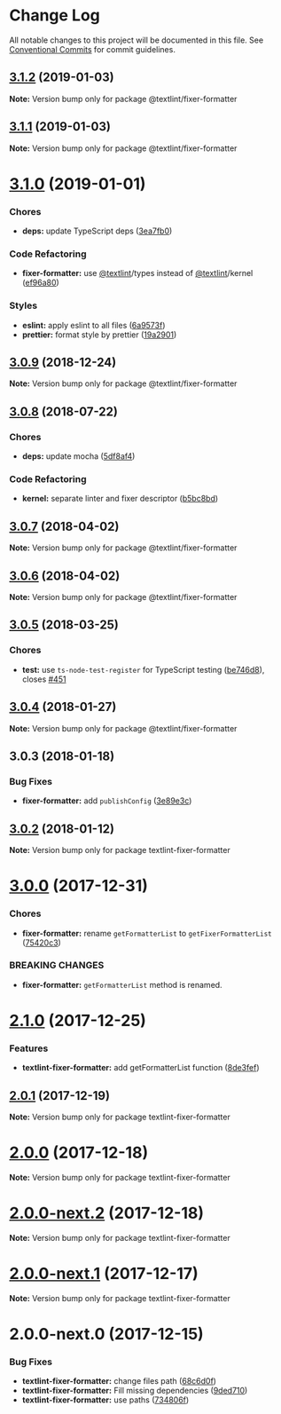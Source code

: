 # Change Log

All notable changes to this project will be documented in this file.
See [Conventional Commits](https://conventionalcommits.org) for commit guidelines.

<a name="3.1.2"></a>
## [3.1.2](https://github.com/textlint/textlint/compare/@textlint/fixer-formatter@3.1.1...@textlint/fixer-formatter@3.1.2) (2019-01-03)

**Note:** Version bump only for package @textlint/fixer-formatter





<a name="3.1.1"></a>
## [3.1.1](https://github.com/textlint/textlint/compare/@textlint/fixer-formatter@3.1.0...@textlint/fixer-formatter@3.1.1) (2019-01-03)

**Note:** Version bump only for package @textlint/fixer-formatter





<a name="3.1.0"></a>
# [3.1.0](https://github.com/textlint/textlint/compare/@textlint/fixer-formatter@3.0.9...@textlint/fixer-formatter@3.1.0) (2019-01-01)


### Chores

* **deps:** update TypeScript deps ([3ea7fb0](https://github.com/textlint/textlint/commit/3ea7fb0))


### Code Refactoring

* **fixer-formatter:** use [@textlint](https://github.com/textlint)/types instead of [@textlint](https://github.com/textlint)/kernel ([ef96a80](https://github.com/textlint/textlint/commit/ef96a80))


### Styles

* **eslint:** apply eslint to all files ([6a9573f](https://github.com/textlint/textlint/commit/6a9573f))
* **prettier:** format style by prettier ([19a2901](https://github.com/textlint/textlint/commit/19a2901))




<a name="3.0.9"></a>
## [3.0.9](https://github.com/textlint/textlint/compare/@textlint/fixer-formatter@3.0.8...@textlint/fixer-formatter@3.0.9) (2018-12-24)




**Note:** Version bump only for package @textlint/fixer-formatter

<a name="3.0.8"></a>
## [3.0.8](https://github.com/textlint/textlint/compare/@textlint/fixer-formatter@3.0.7...@textlint/fixer-formatter@3.0.8) (2018-07-22)


### Chores

* **deps:** update mocha ([5df8af4](https://github.com/textlint/textlint/commit/5df8af4))


### Code Refactoring

* **kernel:** separate linter and fixer descriptor ([b5bc8bd](https://github.com/textlint/textlint/commit/b5bc8bd))




<a name="3.0.7"></a>
## [3.0.7](https://github.com/textlint/textlint/compare/@textlint/fixer-formatter@3.0.6...@textlint/fixer-formatter@3.0.7) (2018-04-02)




**Note:** Version bump only for package @textlint/fixer-formatter

<a name="3.0.6"></a>
## [3.0.6](https://github.com/textlint/textlint/compare/@textlint/fixer-formatter@3.0.5...@textlint/fixer-formatter@3.0.6) (2018-04-02)




**Note:** Version bump only for package @textlint/fixer-formatter

<a name="3.0.5"></a>
## [3.0.5](https://github.com/textlint/textlint/compare/@textlint/fixer-formatter@3.0.4...@textlint/fixer-formatter@3.0.5) (2018-03-25)


### Chores

* **test:** use `ts-node-test-register` for TypeScript testing ([be746d8](https://github.com/textlint/textlint/commit/be746d8)), closes [#451](https://github.com/textlint/textlint/issues/451)




<a name="3.0.4"></a>
## [3.0.4](https://github.com/textlint/textlint/compare/@textlint/fixer-formatter@3.0.3...@textlint/fixer-formatter@3.0.4) (2018-01-27)




**Note:** Version bump only for package @textlint/fixer-formatter

<a name="3.0.3"></a>
## 3.0.3 (2018-01-18)


### Bug Fixes

* **fixer-formatter:** add `publishConfig` ([3e89e3c](https://github.com/textlint/textlint/commit/3e89e3c))




<a name="3.0.2"></a>
## [3.0.2](https://github.com/textlint/textlint/compare/textlint-fixer-formatter@3.0.1...textlint-fixer-formatter@3.0.2) (2018-01-12)




**Note:** Version bump only for package textlint-fixer-formatter

<a name="3.0.0"></a>
# [3.0.0](https://github.com/textlint/textlint/compare/textlint-fixer-formatter@2.1.0...textlint-fixer-formatter@3.0.0) (2017-12-31)


### Chores

* **fixer-formatter:** rename `getFormatterList` to `getFixerFormatterList` ([75420c3](https://github.com/textlint/textlint/commit/75420c3))


### BREAKING CHANGES

* **fixer-formatter:** `getFormatterList` method is renamed.




<a name="2.1.0"></a>
# [2.1.0](https://github.com/textlint/textlint/compare/textlint-fixer-formatter@2.0.1...textlint-fixer-formatter@2.1.0) (2017-12-25)


### Features

* **textlint-fixer-formatter:** add getFormatterList function ([8de3fef](https://github.com/textlint/textlint/commit/8de3fef))




<a name="2.0.1"></a>
## [2.0.1](https://github.com/textlint/textlint/compare/textlint-fixer-formatter@2.0.0...textlint-fixer-formatter@2.0.1) (2017-12-19)




**Note:** Version bump only for package textlint-fixer-formatter

<a name="2.0.0"></a>
# [2.0.0](https://github.com/textlint/textlint/compare/textlint-fixer-formatter@2.0.0-next.2...textlint-fixer-formatter@2.0.0) (2017-12-18)




**Note:** Version bump only for package textlint-fixer-formatter

<a name="2.0.0-next.2"></a>
# [2.0.0-next.2](https://github.com/textlint/textlint/compare/textlint-fixer-formatter@2.0.0-next.1...textlint-fixer-formatter@2.0.0-next.2) (2017-12-18)




**Note:** Version bump only for package textlint-fixer-formatter

<a name="2.0.0-next.1"></a>
# [2.0.0-next.1](https://github.com/textlint/textlint/compare/textlint-fixer-formatter@2.0.0-next.0...textlint-fixer-formatter@2.0.0-next.1) (2017-12-17)




**Note:** Version bump only for package textlint-fixer-formatter

<a name="2.0.0-next.0"></a>
# 2.0.0-next.0 (2017-12-15)


### Bug Fixes

* **textlint-fixer-formatter:** change files path ([68c6d0f](https://github.com/textlint/textlint/commit/68c6d0f))
* **textlint-fixer-formatter:** Fill missing dependencies ([9ded710](https://github.com/textlint/textlint/commit/9ded710))
* **textlint-fixer-formatter:** use paths ([734806f](https://github.com/textlint/textlint/commit/734806f))
